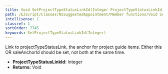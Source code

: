 ```yaml
---
title: Void SetProjectTypeStatusLinkId(Integer ProjectTypeStatusLinkId)
path: /EJScript/Classes/NSSuggestedAppointment/Member functions/Void SetProjectTypeStatusLinkId(Integer p_0)
intellisense: 1
classref: 1
sortOrder: 7745
keywords: SetProjectTypeStatusLinkId(Integer)
---
```



Link to projectTypeStatusLink, the anchor for project guide items. Either this OR saleAnchorId should be set, not both at the same time.



* **ProjectTypeStatusLinkId:** Integer
* **Returns:** Void


